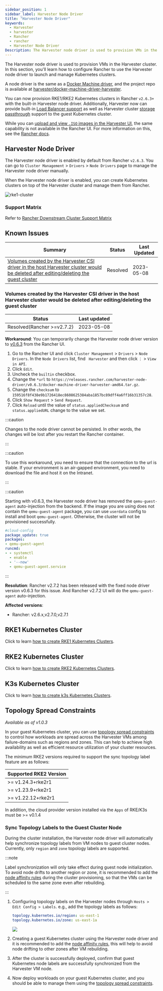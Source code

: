 ```yaml
---
sidebar_position: 1
sidebar_label: Harvester Node Driver
title: "Harvester Node Driver"
keywords:
  - Harvester
  - harvester
  - Rancher
  - rancher
  - Harvester Node Driver
Description: The Harvester node driver is used to provision VMs in the Harvester cluster. In this section, you'll learn how to configure Rancher to use the Harvester node driver to launch and manage Kubernetes clusters.
---
```


The Harvester node driver is used to provision VMs in the Harvester cluster. In this section, you'll learn how to configure Rancher to use the Harvester node driver to launch and manage Kubernetes clusters.

A node driver is the same as a [Docker Machine driver](https://docs.docker.com/machine/), and the project repo is available at [harvester/docker-machine-driver-harvester](https://github.com/harvester/docker-machine-driver-harvester).

You can now provision RKE1/RKE2 Kubernetes clusters in Rancher `v2.6.3+` with the built-in Harvester node driver. 
Additionally, Harvester now can provide built-in [Load Balancer support](../cloud-provider.md) as well as Harvester cluster [storage passthrough](../csi-driver.md) support to the guest Kubernetes cluster.

While you can [upload and view `.ISO` images in the Harvester UI](../../upload-image.md#upload-images-via-local-file), the same capability is not available in the Rancher UI. For more information on this, see the [Rancher docs](https://rancher.com/docs/rancher/v2.6/en/virtualization-admin/#harvester-node-driver).

## Harvester Node Driver

The Harvester node driver is enabled by default from Rancher `v2.6.3`. You can go to `Cluster Management` > `Drivers` > `Node Drivers` page to manage the Harvester node driver manually.

When the Harvester node driver is enabled, you can create Kubernetes clusters on top of the Harvester cluster and manage them from Rancher.

![rke1-cluster](/img/v1.1/rancher/rke1-node-driver.png)

### Support Matrix
Refer to [Rancher Downstream Cluster Support Matrix](https://www.suse.com/suse-rancher/support-matrix/all-supported-versions/rancher-v2-6-9)

## Known Issues

| Summary                                                                                                                                                                                   | Status    | Last Updated |
|-------------------------------------------------------------------------------------------------------------------------------------------------------------------------------------------|-----------|--------------|
| [Volumes created by the Harvester CSI driver in the host Harvester cluster would be deleted after editing/deleting the guest cluster](https://github.com/harvester/harvester/issues/3272) | Resolved | 2023-05-08   |

### Volumes created by the Harvester CSI driver in the host Harvester cluster would be deleted after editing/deleting the guest cluster
| Status    | Last updated |
|-----------|--------------|
| Resolved(Rancher >=v2.7.2) | 2023-05-08   |

**Workaround**: You can temporarily change the Harvester node driver version to [v0.6.3](https://github.com/harvester/docker-machine-driver-harvester/releases/tag/v0.6.3) from the Rancher UI.
1. Go to the Rancher UI and click `Cluster Management` > `Drivers` > `Node Drivers`. In the `Node Drivers` list, find ` Harvester` and then click `⋮`  > `View in API`.
2. Click `Edit`.
3. Uncheck the `builtin` checkbox.
4. Change the `*url` to `https://releases.rancher.com/harvester-node-driver/v0.6.3/docker-machine-driver-harvester-amd64.tar.gz`.
5. Change the `checksum` to `159516f8f438e9b1726418ec8608625384aba1857bc89dff4a6ff16b31357c28`.
6. Click `Show Request` > `Send Request`.
7. Click `Reload` until the value of `status.appliedChecksum` and `status.appliedURL` change to the value we set.

:::caution

Changes to the node driver cannot be persisted. In other words, the changes will be lost after you restart the Rancher container.

:::

:::caution

To use this workaround, you need to ensure that the connection to the url is stable.
If your environment is an air-gapped environment, you need to download the file and host it on the Intranet.

:::

:::caution

Starting with v0.6.3, the Harvester node driver has removed the `qemu-guest-agent` auto-injection from the backend. If the image you are using does not contain the `qemu-guest-agent` package, you can use `userdata` config to install and boot `qemu-guest-agent`. Otherwise, the cluster will not be provisioned successfully.
```yaml
#cloud-config
package_update: true
packages:
- qemu-guest-agent
runcmd:
- - systemctl
  - enable
  - '--now'
  - qemu-guest-agent.service
```

:::

**Resolution**: Rancher v2.7.2 has been released with the fixed node driver version v0.6.3 for this issue. And Rancher v2.7.2 UI will do the `qemu-guest-agent` auto-injection.

**Affected versions**:
- Rancher: v2.6.x,v2.7.0,v2.7.1

## RKE1 Kubernetes Cluster
Click to learn [how to create RKE1 Kubernetes Clusters](./rke1-cluster.md).

## RKE2 Kubernetes Cluster
Click to learn [how to create RKE2 Kubernetes Clusters](./rke2-cluster.md).

## K3s Kubernetes Cluster
Click to learn [how to create k3s Kubernetes Clusters](./k3s-cluster.md).


## Topology Spread Constraints

_Available as of v1.0.3_

In your guest Kubernetes cluster, you can use [topology spread constraints](https://kubernetes.io/docs/concepts/scheduling-eviction/topology-spread-constraints/) to control how workloads are spread across the Harvester VMs among failure-domains such as regions and zones. This can help to achieve high availability as well as efficient resource utilization of your cluster resources.

The minimum RKE2 versions required to support the sync topology label feature are as follows:

| Supported RKE2 Version |
| :--|
| \>=  v1.24.3+rke2r1 |
| \>=  v1.23.9+rke2r1 |
| \>=  v1.22.12+rke2r1 |

In addition, the cloud provider version installed via the `Apps` of RKE/K3s must be >= v0.1.4

### Sync Topology Labels to the Guest Cluster Node

During the cluster installation, the Harvester node driver will automatically help synchronize topology labels from VM nodes to guest cluster nodes. Currently, only `region` and `zone` topology labels are supported.

:::note

Label synchronization will only take effect during guest node initialization. To avoid node drifts to another region or zone, it is recommended to add the [node affinity rules](./rke2-cluster.md#add-node-affinity) during the cluster provisioning, so that the VMs can be scheduled to the same zone even after rebuilding.

:::

1. Configuring topology labels on the Harvester nodes through `Hosts > Edit Config > Labels`. e.g., add the topology labels as follows:
   ```yaml
   topology.kubernetes.io/region: us-east-1
   topology.kubernetes.io/zone: us-east-1a
   ```
   ![](/img/v1.1/rancher/node-add-affinity-labels.png)

1. Creating a guest Kubernetes cluster using the Harvester node driver and it is recommended to add the [node affinity rules](./rke2-cluster.md#add-node-affinity), this will help to avoid node drifting to other zones after VM rebuilding.

1. After the cluster is successfully deployed, confirm that guest Kubernetes node labels are successfully synchronized from the Harvester VM node.

1. Now deploy workloads on your guest Kubernetes cluster, and you should be able to manage them using the [topology spread constraints](https://kubernetes.io/docs/concepts/scheduling-eviction/topology-spread-constraints/).

